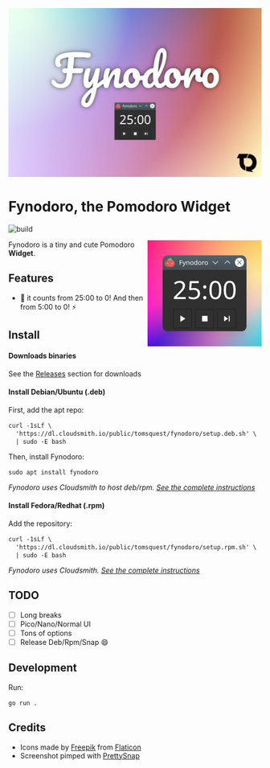 <p align="center">
  <img src="screenshots/hero.jpg" alt="Fynodoro hero"/>
</p>

# Fynodoro, the Pomodoro Widget

![build](https://github.com/tomsquest/fynodoro/actions/workflows/build.yaml/badge.svg)

<img align="right" src="screenshots/app.png" alt="Fynodoro app screenshot">

Fynodoro is a tiny and cute Pomodoro **Widget**.

## Features

- :rocket: it counts from 25:00 to 0! And then from 5:00 to 0! :zap:

## Install

#### Downloads binaries

See the [Releases](https://github.com/tomsquest/fynodoro/releases) section for downloads

#### Install Debian/Ubuntu (.deb)

First, add the apt repo:

```shell
curl -1sLf \
  'https://dl.cloudsmith.io/public/tomsquest/fynodoro/setup.deb.sh' \
  | sudo -E bash
```

Then, install Fynodoro:

```shell
sudo apt install fynodoro 
```

_Fynodoro uses Cloudsmith to host deb/rpm. [See the complete instructions](https://cloudsmith.io/~tomsquest/repos/fynodoro/setup/#formats-deb)_

#### Install Fedora/Redhat (.rpm)

Add the repository:

```
curl -1sLf \
  'https://dl.cloudsmith.io/public/tomsquest/fynodoro/setup.rpm.sh' \
  | sudo -E bash
```

_Fynodoro uses Cloudsmith. [See the complete instructions](https://cloudsmith.io/~tomsquest/repos/fynodoro/setup/#repository-setup-yum)_

## TODO

- [ ] Long breaks
- [ ] Pico/Nano/Normal UI
- [ ] Tons of options
- [ ] Release Deb/Rpm/Snap :smile:

## Development

Run:

```shell
go run .
```

## Credits

- Icons made by [Freepik](https://www.freepik.com) from [Flaticon](https://www.flaticon.com)
- Screenshot pimped with [PrettySnap](https://prettysnap.app)

